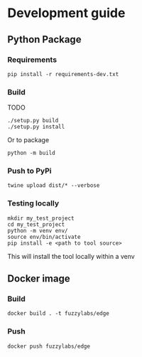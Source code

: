 # Development guide

## Python Package

### Requirements

```
pip install -r requirements-dev.txt
```

### Build

TODO

```
./setup.py build
./setup.py install
```

Or to package

```
python -m build
```

### Push to PyPi

```
twine upload dist/* --verbose
```

### Testing locally

```
mkdir my_test_project
cd my_test_project
python -m venv env/
source env/bin/activate
pip install -e <path to tool source>
```

This will install the tool locally within a venv

## Docker image

### Build

```
docker build . -t fuzzylabs/edge
```

### Push

```
docker push fuzzylabs/edge
```

